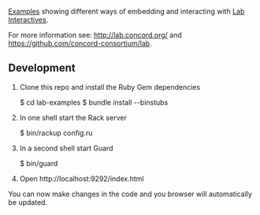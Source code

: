 [Examples](http://concord-consortium.github.io/lab-examples)
showing different ways of embedding and interacting with
[Lab Interactives](http://concord-consortium.github.io/lab/examples/interactives/interactives.html).

For more information see: http://lab.concord.org/ and https://github.com/concord-consortium/lab.

## Development

1. Clone this repo and install the Ruby Gem dependencies

    $ cd lab-examples
    $ bundle install --binstubs

2. In one shell start the Rack server

    $ bin/rackup config.ru

3. In a second shell start Guard

    $ bin/guard

4. Open http://localhost:9292/index.html

You can now make changes in the code and you browser will automatically be updated.